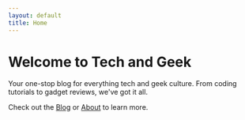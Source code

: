 ```yaml
---
layout: default
title: Home
---
```


# Welcome to Tech and Geek

Your one-stop blog for everything tech and geek culture. From coding tutorials to gadget reviews, we've got it all.

Check out the [Blog](blog.md) or [About](about.md) to learn more.
